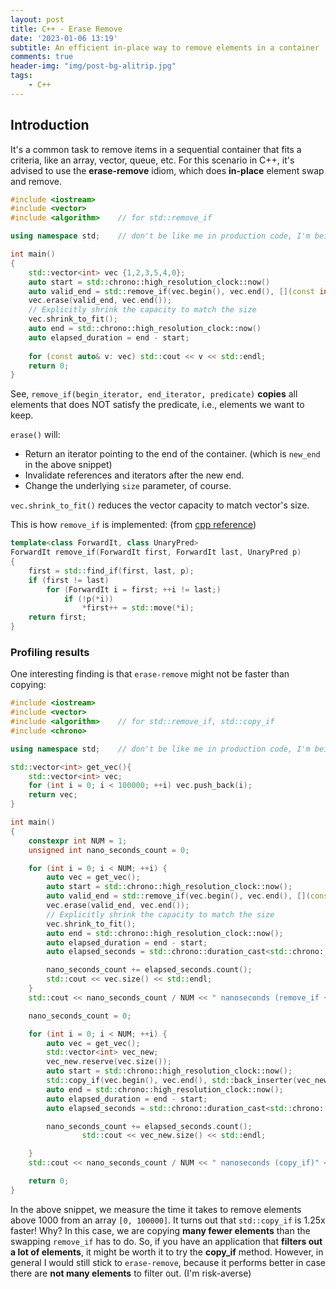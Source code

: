 ```yaml
---
layout: post
title: C++ - Erase Remove
date: '2023-01-06 13:19'
subtitle: An efficient in-place way to remove elements in a container
comments: true
header-img: "img/post-bg-alitrip.jpg"
tags:
    - C++
---
```


## Introduction

It's a common task to remove items in a sequential container that fits a criteria, like an array, vector, queue, etc. For this scenario in C++, it's advised to use the **erase-remove** idiom, which does **in-place** element swap and remove.

```cpp
#include <iostream>
#include <vector>
#include <algorithm>    // for std::remove_if

using namespace std;    // don't be like me in production code, I'm being lazy :)

int main()
{
    std::vector<int> vec {1,2,3,5,4,0};
    auto start = std::chrono::high_resolution_clock::now()
    auto valid_end = std::remove_if(vec.begin(), vec.end(), [](const int& i){return i > 3;});
    vec.erase(valid_end, vec.end());
    // Explicitly shrink the capacity to match the size
    vec.shrink_to_fit();
    auto end = std::chrono::high_resolution_clock::now()
    auto elapsed_duration = end - start;
    
    for (const auto& v: vec) std::cout << v << std::endl;
    return 0;
}
```

See, `remove_if(begin_iterator, end_iterator, predicate)` **copies** all elements that does NOT satisfy the predicate, i.e., elements we want to keep.  

`erase()` will:

- Return an iterator pointing to the end of the container. (which is `new_end` in the above snippet)
- Invalidate references and iterators after the new end.
- Change the underlying `size` parameter, of course.

`vec.shrink_to_fit()` reduces the vector capacity to match vector's size.

This is how `remove_if` is implemented: (from [cpp reference](https://en.cppreference.com/w/cpp/algorithm/remove))

```cpp
template<class ForwardIt, class UnaryPred>
ForwardIt remove_if(ForwardIt first, ForwardIt last, UnaryPred p)
{
    first = std::find_if(first, last, p);
    if (first != last)
        for (ForwardIt i = first; ++i != last;)
            if (!p(*i))
                *first++ = std::move(*i);
    return first;
}
```


### Profiling results

One interesting finding is that `erase-remove` might not be faster than copying:

```cpp
#include <iostream>
#include <vector>
#include <algorithm>    // for std::remove_if, std::copy_if
#include <chrono>

using namespace std;    // don't be like me in production code, I'm being lazy :)

std::vector<int> get_vec(){
    std::vector<int> vec;
    for (int i = 0; i < 100000; ++i) vec.push_back(i);
    return vec;
}

int main()
{
    constexpr int NUM = 1;
    unsigned int nano_seconds_count = 0;

    for (int i = 0; i < NUM; ++i) {
        auto vec = get_vec();
        auto start = std::chrono::high_resolution_clock::now();
        auto valid_end = std::remove_if(vec.begin(), vec.end(), [](const int& i){ return i > 1000; });
        vec.erase(valid_end, vec.end());
        // Explicitly shrink the capacity to match the size
        vec.shrink_to_fit();
        auto end = std::chrono::high_resolution_clock::now();
        auto elapsed_duration = end - start;
        auto elapsed_seconds = std::chrono::duration_cast<std::chrono::nanoseconds>(elapsed_duration);

        nano_seconds_count += elapsed_seconds.count();
        std::cout << vec.size() << std::endl;
    }
    std::cout << nano_seconds_count / NUM << " nanoseconds (remove_if + erase)" << std::endl;

    nano_seconds_count = 0;

    for (int i = 0; i < NUM; ++i) {
        auto vec = get_vec();
        std::vector<int> vec_new;
        vec_new.reserve(vec.size());
        auto start = std::chrono::high_resolution_clock::now();
        std::copy_if(vec.begin(), vec.end(), std::back_inserter(vec_new), [](const int& i){ return i <= 1000; });
        auto end = std::chrono::high_resolution_clock::now();
        auto elapsed_duration = end - start;
        auto elapsed_seconds = std::chrono::duration_cast<std::chrono::nanoseconds>(elapsed_duration);

        nano_seconds_count += elapsed_seconds.count();
                std::cout << vec_new.size() << std::endl;

    }
    std::cout << nano_seconds_count / NUM << " nanoseconds (copy_if)" << std::endl;

    return 0;
}
```

In the above snippet, we measure the time it takes to remove elements above 1000 from an array `[0, 100000]`. It turns out that `std::copy_if` is 1.25x faster! Why? In this case, we are copying **many fewer elements** than the swapping `remove_if` has to do. So, if you have an application that **filters out a lot of elements**, it might be worth it to try the **copy_if** method. However, in general I would still stick to `erase-remove`, because it performs better in case there are **not many elements** to filter out. (I'm risk-averse)